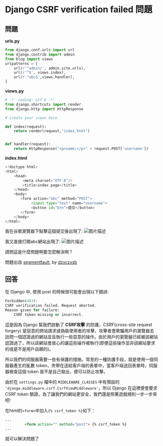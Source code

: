 # Django CSRF verification failed 問題

## 問題

**urls.py**

```python
from django.conf.urls import url
from django.contrib import admin
from blog import views
urlpatterns = [
    url(r'^admin/', admin.site.urls),
	url(r'^$', views.index),
	url(r'^abc$',views.handler),
]
```

**views.py**

```python
# -*- coding: utf-8 -*-
from django.shortcuts import render
from django.http import HttpResponse

# Create your views here.

def index(request):
    return render(request,"index.html")


def handler(request):
	return HttpResponse("<p>name:</p>" + request.POST['username'])
```

**index.html**

```python
<!doctype html>
<html>
	<head>
		<meta charset="UTF-8"/>
		<title>index page</title>
	</head>
	<body>
       <form action="abc" method="POST">
       		<input type="text" name="username">
       		<button id="btn">提交</button>
       </form>
	</body>
</html>

```

我在谷歌瀏覽器下點擊這個提交後出現了:
![图片描述][1]

我又直接打開abc網站出現了:
![图片描述][2]

請問這是什麼問題啊要怎麼解決啊？


  [1]: https://segmentfault.com/img/bVz3ih
  [2]: https://segmentfault.com/img/bVz3iq

問題出自 [segmentfault](https://segmentfault.com/q/1010000006170144/a-1020000006171703), by [dzxczxsb](https://segmentfault.com/u/dzxczxsb)

## 回答

在 Django 中, 使用 post 的時候很可能會出現以下錯誤:

```python
Forbidden(403):
CSRF verification failed. Request aborted.
Reason given for failure:
    CSRF token missing or incorrect.
```

這是因為 Django 幫我們啟動了 **CSRF攻擊** 的防護，CSRF(cross-site request forgery) 是惡意的跨站請求或偽裝使用者的攻擊，攻擊者會欺騙用戶的瀏覽器去訪問一個認證過的網站並且執行一些惡意的操作。由於用戶的瀏覽器已經被該網站認證過了，所以該網站會放心的讓這些操作被執行(即便這些操作並非該網站要求的或是不是用戶自願的)。

所以我們的伺服器需要一些有保護的措施。常見的一種防護手段，就是使用一個伺服器產生的亂數 token，夾帶在送給客戶端的表單中，當客戶端送回表單時，伺服器檢查這個 token 是不是自己發出，便可以防止攻擊。

由於在 `settings.py` 檔中的 `MIDDLEWARE_CLASSES` 中有預設的 `'django.middleware.csrf.CsrfViewMiddleware'`，所以 Django 在這裡便會要求 CSRF token 驗證，為了讓我們的網站更安全，我們還是照著遊戲規則一步一步來吧!

在html的`<form>`中加入`{% csrf_token %}`如下：

```html
...
         <form action="" method="post"> {% csrf_token %}
...
```

就可以解決問題了
